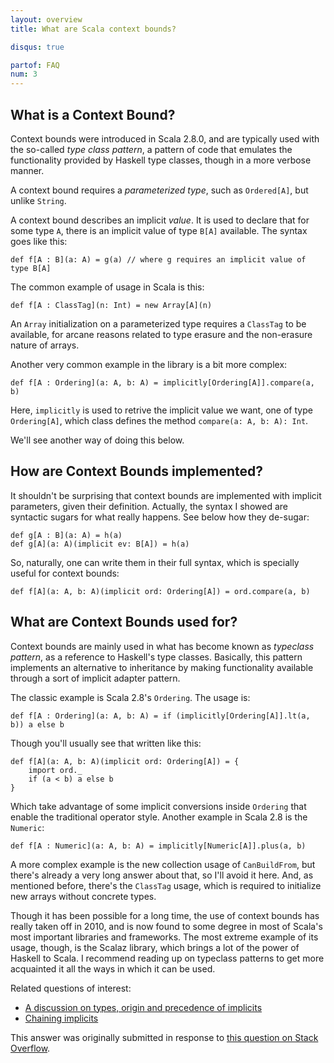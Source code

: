 ```yaml
---
layout: overview
title: What are Scala context bounds?

disqus: true

partof: FAQ
num: 3
---
```


What is a Context Bound?
------------------------

Context bounds were introduced in Scala 2.8.0, and are typically used with the
so-called _type class pattern_, a pattern of code that emulates the
functionality provided by Haskell type classes, though in a more verbose
manner.

A context bound requires a _parameterized type_, such as `Ordered[A]`,
but unlike `String`. 

A context bound describes an implicit _value_. It is used to declare that for
some type `A`, there is an
implicit value of type `B[A]` available. The syntax goes like this:

    def f[A : B](a: A) = g(a) // where g requires an implicit value of type B[A]

The common example of usage in Scala is this:

    def f[A : ClassTag](n: Int) = new Array[A](n)

An `Array` initialization on a parameterized type requires a `ClassTag` to
be available, for arcane reasons related to type erasure and the non-erasure
nature of arrays.

Another very common example in the library is a bit more complex:

    def f[A : Ordering](a: A, b: A) = implicitly[Ordering[A]].compare(a, b)

Here, `implicitly` is used to retrive the implicit value we want, one of type
`Ordering[A]`, which class defines the method `compare(a: A, b: A): Int`.

We'll see another way of doing this below.

How are Context Bounds implemented?
---------------------------------------------------

It shouldn't be surprising that context bounds are
implemented with implicit parameters, given their definition. Actually, the
syntax I showed are syntactic sugars for what really happens. See below how
they de-sugar:

    def g[A : B](a: A) = h(a)
    def g[A](a: A)(implicit ev: B[A]) = h(a)

So, naturally, one can write them in their full syntax, which is specially
useful for context bounds:

    def f[A](a: A, b: A)(implicit ord: Ordering[A]) = ord.compare(a, b)

What are Context Bounds used for?
---------------------------------

Context bounds are mainly used in what has become known as _typeclass pattern_,
as a reference to Haskell's type classes. Basically, this pattern implements an
alternative to inheritance by making functionality available through a sort of
implicit adapter pattern.

The classic example is Scala 2.8's `Ordering`. The usage is:

    def f[A : Ordering](a: A, b: A) = if (implicitly[Ordering[A]].lt(a, b)) a else b

Though you'll usually see that written like this:

    def f[A](a: A, b: A)(implicit ord: Ordering[A]) = {
        import ord._
        if (a < b) a else b
    }

Which take advantage of some implicit conversions inside `Ordering` that enable
the traditional operator style. Another example in Scala 2.8 is the `Numeric`:

    def f[A : Numeric](a: A, b: A) = implicitly[Numeric[A]].plus(a, b)

A more complex example is the new collection usage of `CanBuildFrom`, but
there's already a very long answer about that, so I'll avoid it here. And, as
mentioned before, there's the `ClassTag` usage, which is required to
initialize new arrays without concrete types.

Though it has been possible for a long time, the use of context bounds has
really taken off in 2010, and is now found to some degree in most of Scala's
most important libraries and frameworks. The most extreme example of its usage,
though, is the Scalaz library, which brings a lot of the power of Haskell to
Scala.  I recommend reading up on typeclass patterns to get more acquainted it
all the ways in which it can be used.

Related questions of interest:

* [A discussion on types, origin and precedence of implicits](finding-implicits.html)
* [Chaining implicits](chaining-implicits.html)

This answer was originally submitted in response to [this question on Stack Overflow][1].

  [1]: http://stackoverflow.com/q/4465948/53013


